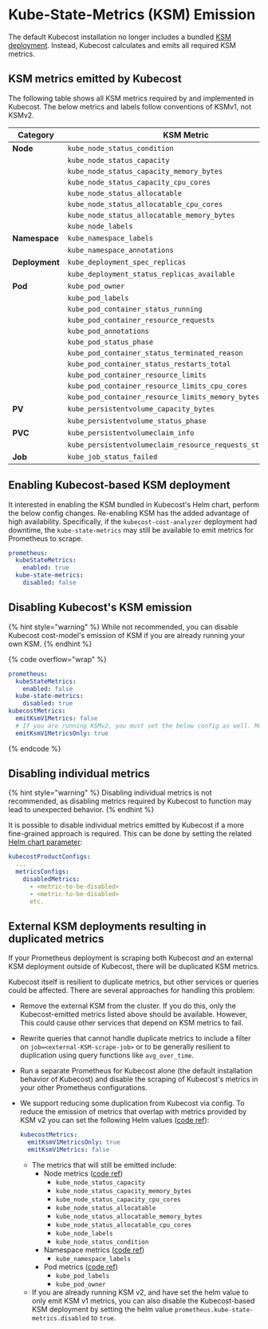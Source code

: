 # Kube-State-Metrics (KSM) Emission

The default Kubecost installation no longer includes a bundled [KSM deployment](https://github.com/kubernetes/kube-state-metrics). Instead, Kubecost calculates and emits all required KSM metrics.

## KSM metrics emitted by Kubecost

The following table shows all KSM metrics required by and implemented in Kubecost. The below metrics and labels follow conventions of KSMv1, not KSMv2.

| Category       | KSM Metric                                                   |
| -------------- | ------------------------------------------------------------ |
| **Node**       | `kube_node_status_condition`                                 |
|                | `kube_node_status_capacity`                                  |
|                | `kube_node_status_capacity_memory_bytes`                     |
|                | `kube_node_status_capacity_cpu_cores`                        |
|                | `kube_node_status_allocatable`                               |
|                | `kube_node_status_allocatable_cpu_cores`                     |
|                | `kube_node_status_allocatable_memory_bytes`                  |
|                | `kube_node_labels`                                           |
| **Namespace**  | `kube_namespace_labels`                                      |
|                | `kube_namespace_annotations`                                 |
| **Deployment** | `kube_deployment_spec_replicas`                              |
|                | `kube_deployment_status_replicas_available`                  |
| **Pod**        | `kube_pod_owner`                                             |
|                | `kube_pod_labels`                                            |
|                | `kube_pod_container_status_running`                          |
|                | `kube_pod_container_resource_requests`                       |
|                | `kube_pod_annotations`                                       |
|                | `kube_pod_status_phase`                                      |
|                | `kube_pod_container_status_terminated_reason`                |
|                | `kube_pod_container_status_restarts_total`                   |
|                | `kube_pod_container_resource_limits`                         |
|                | `kube_pod_container_resource_limits_cpu_cores`               |
|                | `kube_pod_container_resource_limits_memory_bytes`            |
| **PV**         | `kube_persistentvolume_capacity_bytes`                       |
|                | `kube_persistentvolume_status_phase`                         |
| **PVC**        | `kube_persistentvolumeclaim_info`                            |
|                | `kube_persistentvolumeclaim_resource_requests_storage_bytes` |
| **Job**        | `kube_job_status_failed`                                     |

## Enabling Kubecost-based KSM deployment

It interested in enabling the KSM bundled in Kubecost's Helm chart, perform the below config changes. Re-enabling KSM has the added advantage of high availability. Specifically, if the `kubecost-cost-analyzer` deployment had downtime, the `kube-state-metrics` may still be available to emit metrics for Prometheus to scrape.

```yaml
prometheus:
  kubeStateMetrics:
    enabled: true
  kube-state-metrics:
    disabled: false
```

## Disabling Kubecost's KSM emission

{% hint style="warning" %}
While not recommended, you can disable Kubecost cost-model's emission of KSM if you are already running your own KSM.
{% endhint %}

{% code overflow="wrap" %}
```yaml
prometheus:
  kubeStateMetrics:
    enabled: false
  kube-state-metrics:
    disabled: true
kubecostMetrics:
  emitKsmV1Metrics: false
  # If you are running KSMv2, you must set the below config as well. More details below.
  emitKsmV1MetricsOnly: true
```
{% endcode %}

## Disabling individual metrics

{% hint style="warning" %}
Disabling individual metrics is not recommended, as disabling metrics required by Kubecost to function may lead to unexpected behavior.
{% endhint %}

It is possible to disable individual metrics emitted by Kubecost if a more fine-grained approach is required. This can be done by setting the related [Helm chart parameter](https://github.com/kubecost/cost-analyzer-helm-chart/blob/f9a8f3326a540e1b0ece714c52f100fa085bf0b8/cost-analyzer/values.yaml#L928-L929):

```yaml
kubecostProductConfigs:
  ...
  metricsConfigs:
    disabledMetrics:
      - <metric-to-be-disabled>
      - <metric-to-be-disabled>
      etc.
```

## External KSM deployments resulting in duplicated metrics

If your Prometheus deployment is scraping both Kubecost _and_ an external KSM deployment outside of Kubecost, there will be duplicated KSM metrics.

Kubecost itself is resilient to duplicate metrics, but other services or queries could be affected. There are several approaches for handling this problem:

* Remove the external KSM from the cluster. If you do this, only the Kubecost-emitted metrics listed above should be available. However, This could cause other services that depend on KSM metrics to fail.
* Rewrite queries that cannot handle duplicate metrics to include a filter on `job=<external-KSM-scrape-job>` or to be generally resilient to duplication using query functions like `avg_over_time`.
* Run a separate Prometheus for Kubecost alone (the default installation behavior of Kubecost) and disable the scraping of Kubecost's metrics in your other Prometheus configurations.
* We support reducing some duplication from Kubecost via config. To reduce the emission of metrics that overlap with metrics provided by KSM v2 you can set the following Helm values ([code ref](https://github.com/kubecost/cost-model/blob/0a0793ec040013fe44c058ff37f032449a2f1191/pkg/metrics/kubemetrics.go#L110-L123)):

    ```yaml
    kubecostMetrics:
      emitKsmV1MetricsOnly: true
      emitKsmV1Metrics: false
    ```

    * The metrics that will still be emitted include:
      * Node metrics ([code ref](https://github.com/kubecost/cost-model/blob/0a0793ec040013fe44c058ff37f032449a2f1191/pkg/metrics/nodemetrics.go#L30-L57))
        * `kube_node_status_capacity`
        * `kube_node_status_capacity_memory_bytes`
        * `kube_node_status_capacity_cpu_cores`
        * `kube_node_status_allocatable`
        * `kube_node_status_allocatable_memory_bytes`
        * `kube_node_status_allocatable_cpu_cores`
        * `kube_node_labels`
        * `kube_node_status_condition`
      * Namespace metrics ([code ref](https://github.com/kubecost/cost-model/blob/0a0793ec040013fe44c058ff37f032449a2f1191/pkg/metrics/namespacemetrics.go#L121-L129))
        * `kube_namespace_labels`
      * Pod metrics ([code ref](https://github.com/kubecost/cost-model/blob/0a0793ec040013fe44c058ff37f032449a2f1191/pkg/metrics/podlabelmetrics.go#L51-L60))
        * `kube_pod_labels`
        * `kube_pod_owner`
    * If you are already running KSM v2, and have set the helm value to only emit KSM v1 metrics, you can also disable the Kubecost-based KSM deployment by setting the helm value `prometheus.kube-state-metrics.disabled` to `true`.
